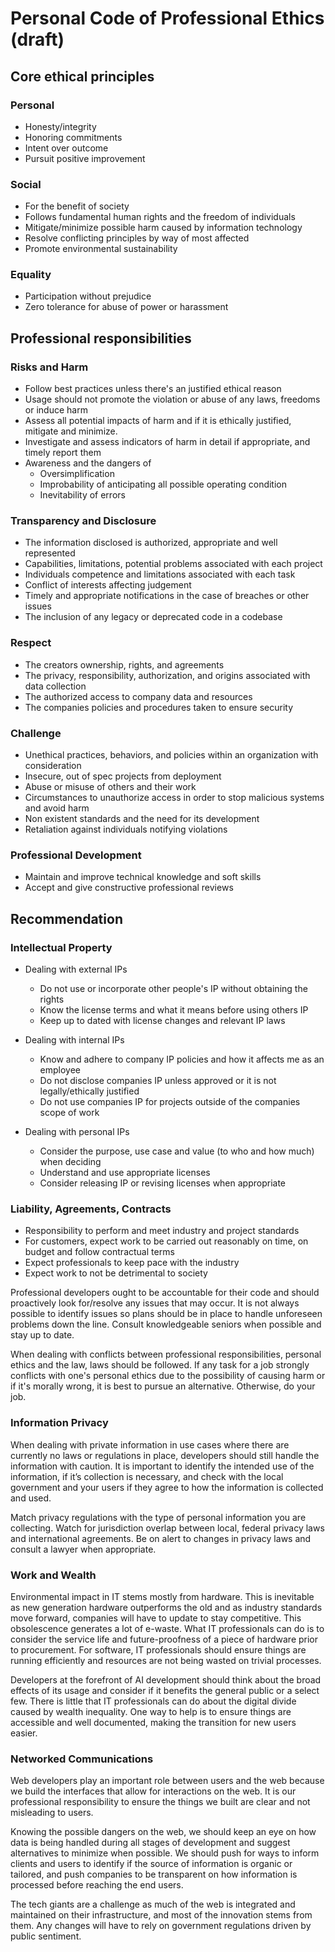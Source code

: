 # Personal Code of Professional Ethics (draft)

## Core ethical principles

### Personal

- Honesty/integrity
- Honoring commitments
- Intent over outcome
- Pursuit positive improvement

### Social

- For the benefit of society
- Follows fundamental human rights and the freedom of individuals
- Mitigate/minimize possible harm caused by information technology
- Resolve conflicting principles by way of most affected
- Promote environmental sustainability

### Equality

- Participation without prejudice
- Zero tolerance for abuse of power or harassment

## Professional responsibilities

### Risks and Harm

- Follow best practices unless there's an justified ethical reason
- Usage should not promote the violation or abuse of any laws, freedoms or induce harm
- Assess all potential impacts of harm and if it is ethically justified, mitigate and minimize.
- Investigate and assess indicators of harm in detail if appropriate, and timely report them
- Awareness and the dangers of
  - Oversimplification
  - Improbability of anticipating all possible operating condition
  - Inevitability of errors

### Transparency and Disclosure

- The information disclosed is authorized, appropriate and well represented
- Capabilities, limitations, potential problems associated with each project
- Individuals competence and limitations associated with each task
- Conflict of interests affecting judgement
- Timely and appropriate notifications in the case of breaches or other issues
- The inclusion of any legacy or deprecated code in a codebase

### Respect

- The creators ownership, rights, and agreements
- The privacy, responsibility, authorization, and origins associated with data collection
- The authorized access to company data and resources
- The companies policies and procedures taken to ensure security

### Challenge

- Unethical practices, behaviors, and policies within an organization with consideration
- Insecure, out of spec projects from deployment
- Abuse or misuse of others and their work
- Circumstances to unauthorize access in order to stop malicious systems and avoid harm
- Non existent standards and the need for its development
- Retaliation against individuals notifying violations

### Professional Development

- Maintain and improve technical knowledge and soft skills
- Accept and give constructive professional reviews

## Recommendation

### Intellectual Property

- Dealing with external IPs
  - Do not use or incorporate other people's IP without obtaining the rights
  - Know the license terms and what it means before using others IP
  - Keep up to dated with license changes and relevant IP laws

- Dealing with internal IPs
  - Know and adhere to company IP policies and how it affects me as an employee
  - Do not disclose companies IP unless approved or it is not legally/ethically justified
  - Do not use companies IP for projects outside of the companies scope of work

- Dealing with personal IPs
  - Consider the purpose, use case and value (to who and how much) when deciding
  - Understand and use appropriate licenses
  - Consider releasing IP or revising licenses when appropriate

### Liability, Agreements, Contracts

- Responsibility to perform and meet industry and project standards
- For customers, expect work to be carried out reasonably on time, on budget and follow contractual terms
- Expect professionals to keep pace with the industry
- Expect work to not be detrimental to society

Professional developers ought to be accountable for their code and should proactively look for/resolve any issues that may occur. It is not always possible to identify issues so plans should be in place to handle unforeseen problems down the line. Consult knowledgeable seniors when possible and stay up to date.

When dealing with conflicts between professional responsibilities, personal ethics and the law, laws should be followed. If any task for a job strongly conflicts with one's personal ethics due to the possibility of causing harm or if it's morally wrong, it is best to pursue an alternative. Otherwise, do your job.

### Information Privacy

When dealing with private information in use cases where there are currently no laws or regulations in place, developers should still handle the information with caution. It is important to identify the intended use of the information, if it’s collection is necessary, and check with the local government and your users if they agree to how the information is collected and used.

Match privacy regulations with the type of personal information you are collecting. Watch for jurisdiction overlap between local, federal privacy laws and international agreements. Be on alert to changes in privacy laws and consult a lawyer when appropriate.

### Work and Wealth

Environmental impact in IT stems mostly from hardware. This is inevitable as new generation hardware outperforms the old and as industry standards move forward, companies will have to update to stay competitive. This obsolescence generates a lot of e-waste. What IT professionals can do is to consider the service life and future-proofness of a piece of hardware prior to procurement. For software, IT professionals should ensure things are running efficiently and resources are not being wasted on trivial processes.

Developers at the forefront of AI development should think about the broad effects of its usage and consider if it benefits the general public or a select few.
There is little that IT professionals can do about the digital divide caused by wealth inequality. One way to help is to ensure things are accessible and well documented, making the transition for new users easier.

### Networked Communications

Web developers play an important role between users and the web because we build the interfaces that allow for interactions on the web. It is our professional responsibility to ensure the things we built are clear and not misleading to users.

Knowing the possible dangers on the web, we should keep an eye on how data is being handled during all stages of development and suggest alternatives to minimize when possible. We should push for ways to inform clients and users to identify if the source of information is organic or tailored, and push companies to be transparent on how information is processed before reaching the end users.

The tech giants are a challenge as much of the web is integrated and maintained on their infrastructure, and most of the innovation stems from them. Any changes will have to rely on government regulations driven by public sentiment.
